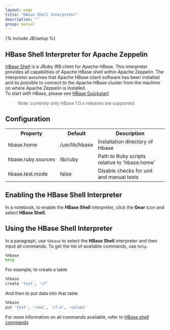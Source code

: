 ```yaml
---
layout: page
title: "HBase Shell Interpreter"
description: ""
group: manual
---
```

{% include JB/setup %}

## HBase Shell Interpreter for Apache Zeppelin
[HBase Shell](http://hbase.apache.org/book.html#shell) is a JRuby IRB client for Apache HBase. This interpreter provides all capabilities of Apache HBase shell within Apache Zeppelin. The interpreter assumes that Apache HBase client software has been installed and its possible to connect to the Apache HBase cluster from the machine on where Apache Zeppelin is installed.  
To start with HBase, please see [HBase Quickstart](https://hbase.apache.org/book.html#quickstart)

> Note: currently only HBase 1.0.x releases are supported.

## Configuration

<table class="table-configuration">
  <tr>
    <th>Property</th>
    <th>Default</th>
    <th>Description</th>
  </tr>
  <tr>
    <td>hbase.home</td>
    <td>/usr/lib/hbase</td>
    <td>Installation directory of Hbase</td>
  </tr>
  <tr>
    <td>hbase.ruby.sources</td>
    <td>lib/ruby</td>
    <td>Path to Ruby scripts relative to 'hbase.home'</td>
  </tr>
  <tr>
    <td>hbase.test.mode</td>
    <td>false</td>
    <td>Disable checks for unit and manual tests</td>
  </tr>
</table>

## Enabling the HBase Shell Interpreter

In a notebook, to enable the **HBase Shell** interpreter, click the **Gear** icon and select **HBase Shell**.

## Using the HBase Shell Interpreter

In a paragraph, use `%hbase` to select the **HBase Shell** interpreter and then input all commands. To get the list of available commands, use `help`.

```bash
%hbase
help
```

For example, to create a table

```bash
%hbase
create 'test', 'cf'
```

And then to put data into that table

```bash
%hbase
put 'test', 'row1', 'cf:a', 'value1'
```

For more information on all commands available, refer to [HBase shell commands](https://learnhbase.wordpress.com/2013/03/02/hbase-shell-commands/)
